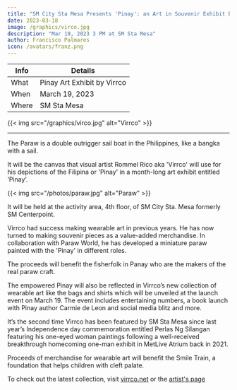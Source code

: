 ```yaml
---
title: "SM City Sta Mesa Presents 'Pinay': an Art in Souvenir Exhibit by Virrco"
date: 2023-03-18
image: /graphics/virco.jpg
description: "Mar 19, 2023 3 PM at SM Sta Mesa"
author: Francisco Palmares
icon: /avatars/franz.png
---
```





**Info** | **Details** 
--- | ---
What | Pinay  Art Exhibit by Virrco
When | March 19, 2023
Where | SM Sta Mesa

{{< img src="/graphics/virco.jpg" alt="Virrco" >}}

---


The Paraw is a double outrigger sail boat in the Philippines, like a bangka with a sail.

It will be the canvas that visual artist Rommel Rico aka 'Virrco' will use for his depictions of the Filipina or 'Pinay' in a month-long art exhibit entitled ‘Pinay’. 

{{< img src="/photos/paraw.jpg" alt="Paraw" >}}


It will be held at the activity area, 4th floor, of SM City Sta. Mesa formerly SM Centerpoint. 

Virrco had success making wearable art in previous years. He has now turned to making souvenir pieces as a value-added merchandise. In collaboration with Paraw World, he has developed a miniature paraw painted with the 'Pinay' in different roles.

<!-- Catch and immerse in the collection and be captivated by the idea of combining crafts and art. 

With Pinay as subjects, it’s more than a collaborative and commemorative but more tributary and humanitarian as  -->

The proceeds will benefit the fisherfolk in Panay who are the makers of the real paraw craft.

The empowered Pinay will also be reflected in Virrco’s new collection of wearable art like the bags and shirts which will be unveiled at the launch event on March 19. The event includes entertaining numbers, a book launch with Pinay author Carmie de Leon and social media blitz and more.

It’s the second time Virrco has been featured by SM Sta Mesa since last year’s Independence day commemoration entitled Perlas Ng Silangan featuring his one-eyed woman paintings following a well-received breakthrough homecoming one-man exhibit in MetLive Atrium back in 2021.

Proceeds of merchandise for wearable art will benefit the Smile Train, a foundation that helps children with cleft palate. 

To check out the latest collection, visit [virrco.net](https://www.virrco.net/) or the [artist's page](https://www.facebook.com/rommel.rico.33)


